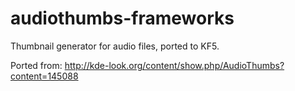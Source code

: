audiothumbs-frameworks
======================

Thumbnail generator for audio files, ported to KF5.

Ported from: http://kde-look.org/content/show.php/AudioThumbs?content=145088
